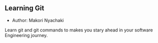 ## Learning Git

* Author: Makori Nyachaki

Learn git and git commands to makes you stary ahead in your software Engineering journey.
